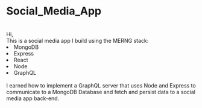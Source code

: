 # Social_Media_App
<br>
Hi,
<br>
This is a social media app I build using the MERNG stack: <br>
<li>MongoDB 
<li>Express
<li>React
<li>Node 
<li>GraphQL
<br>
<br>
I earned how to implement a GraphQL server that uses Node and Express to communicate to a MongoDB Database and fetch and persist data to a social media app back-end.


